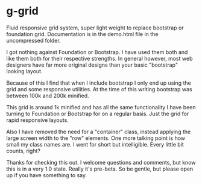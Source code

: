 # g-grid
Fluid responsive grid system, super light weight to replace bootstrap or foundation grid.
Documentation is in the demo.html file in the uncompressed folder.

I got nothing against Foundation or Bootstrap. I have used them both and like them both for their respective strengths. In general however, most web designers have far more original designs than your basic "bootstrap" looking layout. 

Because of this I find that when I include bootstrap I only end up using the grid and some responsive utilities. At the time of this writing bootstrap was between 100k and 200k minified. 

This grid is around 1k minified and has all the same functionality I have been turning to Foundation or Bootstrap for on a regular basis. Just the grid for rapid responsive layouts. 

Also I have removed the need for a "container" class, instead applying the large screen width to the "row" elements. One more talking point is how small my class names are. I went for short but intelligible. Every little bit counts, right? 

Thanks for checking this out. I welcome questions and comments, but know this is in a very 1.0 state. Really it's pre-beta. So be gentle, but please open up if you have something to say. 
